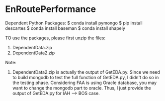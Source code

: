 # EnRoutePerformance
Dependent Python Packages:
$ conda install pymongo
$ pip install descartes
$ conda install baseman
$ conda install shapely


TO use the packages, please first unzip the files:

1. DependentData.zip
2. DependentData2.zip

Note:
1. DependentData2.zip is actually the output of GetEDA.py. Since we need to build mongodb to test the full function of GetEDA.py, I didn't do so in the testing phase. Considering FAA is using Oracle database, you may want to change the mongodb part to oracle. Thus, I just provide the output of GetEDA.py for IAH --> BOS case.